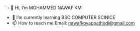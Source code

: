 `  - 👋 Hi, I’m MOHAMMED NAWAF KM
- 🌱 I’m currently learning BSC COMPUTER SCINICE
- 📫 How to reach me Email: nawafkoyappathodi@gmail.com

<!---
mhdnawaf/mhdnawaf is a ✨ special ✨ repository because its `README.md` (this file) appears on your GitHub profile.
You can click the Preview link to take a look at your changes.
--->
